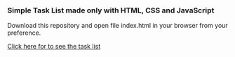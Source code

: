 ### Simple Task List made only with HTML, CSS and JavaScript

Download this repository and open file index.html in your browser from your preference.

[Click here for to see the task list](https://mateusesm.github.io/simple-task-list/)
